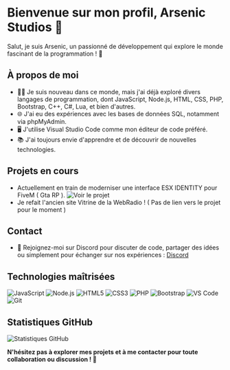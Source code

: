 # Bienvenue sur mon profil, Arsenic Studios 👋

Salut, je suis Arsenic, un passionné de développement qui explore le monde fascinant de la programmation ! 🚀

## À propos de moi
- 👨‍💻 Je suis nouveau dans ce monde, mais j'ai déjà exploré divers langages de programmation, dont JavaScript, Node.js, HTML, CSS, PHP, Bootstrap, C++, C#, Lua, et bien d'autres.
- 🌐 J'ai eu des expériences avec les bases de données SQL, notamment via phpMyAdmin.
- 🖥️ J'utilise Visual Studio Code comme mon éditeur de code préféré.
- 📚 J'ai toujours envie d'apprendre et de découvrir de nouvelles technologies.

## Projets en cours
- Actuellement en train de moderniser une interface ESX IDENTITY pour FiveM ( Gta RP ). ![Voir le projet](https://github.com/ArsenicStudios/Arsenicooo-RedesignedEsxIdentity)
- Je refait l'ancien site Vitrine de la WebRadio ! ( Pas de lien vers le projet pour le moment )

## Contact
- 💬 Rejoignez-moi sur Discord pour discuter de code, partager des idées ou simplement pour échanger sur nos expériences : [Discord](https://discord.gg/zHpu3R3sDy)

## Technologies maîtrisées
![JavaScript](https://img.shields.io/badge/-JavaScript-F7DF1E?style=flat-square&logo=javascript&logoColor=black)
![Node.js](https://img.shields.io/badge/-Node.js-43853D?style=flat-square&logo=node.js&logoColor=white)
![HTML5](https://img.shields.io/badge/-HTML5-E34F26?style=flat-square&logo=html5&logoColor=white)
![CSS3](https://img.shields.io/badge/-CSS3-1572B6?style=flat-square&logo=css3&logoColor=white)
![PHP](https://img.shields.io/badge/-PHP-777BB4?style=flat-square&logo=php&logoColor=white)
![Bootstrap](https://img.shields.io/badge/-Bootstrap-563D7C?style=flat-square&logo=bootstrap&logoColor=white)
![VS Code](https://img.shields.io/badge/-VS%20Code-007ACC?style=flat-square&logo=visual-studio-code&logoColor=white)
![Git](https://img.shields.io/badge/-Git-F05032?style=flat-square&logo=git&logoColor=white)

## Statistiques GitHub
![Statistiques GitHub](https://github-readme-stats.vercel.app/api?username=votre_nom_utilisateur&show_icons=true&theme=radical)

**N'hésitez pas à explorer mes projets et à me contacter pour toute collaboration ou discussion ! 🚀**
